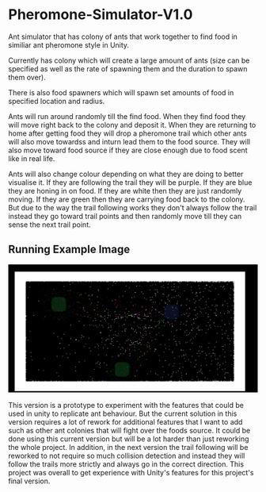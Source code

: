 # Pheromone-Simulator-V1.0
Ant simulator that has colony of ants that work together to find food in similiar ant pheromone style in Unity.

Currently has colony which will create a large amount of ants (size can be specified as well as the rate of spawning them and the duration to spawn them over).

There is also food spawners which will spawn set amounts of food in specified location and radius.

Ants will run around randomly till the find food. When they find food they will move right back to the colony and deposit it. When they are returning to home after getting food they will drop a pheromone trail which other ants will also move towardss and inturn lead them to the food source. They will also move toward food source if they are close enough due to food scent like in real life.

Ants will also change colour depending on what they are doing to better visualise it. If they are following the trail they will be purple. If they are blue they are honing in on food. If they are white then they are just randomly moving. If they are green then they are carrying food back to the colony. But due to the way the trail following works they don't always follow the trail instead they go toward trail points and then randomly move till they can sense the next trail point.

## Running Example Image

![Example Image](/readmeImages/early_ants.png)



This version is a prototype to experiment with the features that could be used in unity to replicate ant behaviour. But the current solution in this version requires a lot of rework for additional features that I want to add such as other ant colonies that will fight over the foods source. It could be done using this current version but will be a lot harder than just reworking the whole project. In addition, in the next version the trail following will be reworked to not require so much collision detection and instead they will follow the trails more strictly and always go in the correct direction. This project was overall to get experience with Unity's features for this project's final version.
